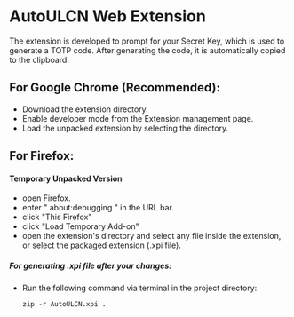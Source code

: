 # AutoULCN Web Extension

The extension is developed to prompt for your Secret Key, which is used to generate a TOTP code. After generating the code, it is automatically copied to the clipboard.

## For Google Chrome (Recommended):
- Download the extension directory.
- Enable developer mode from the Extension management page.
- Load the unpacked extension by selecting the directory.

## For Firefox:
#### Temporary Unpacked Version
- open Firefox.
- enter " about:debugging " in the URL bar.
- click "This Firefox"
- click "Load Temporary Add-on"
- open the extension's directory and select any file inside the extension, or select the packaged extension (.xpi file).
##### For generating .xpi file after your changes:
- Run the following command via terminal in the project directory:
    ```
    zip -r AutoULCN.xpi .
    ```